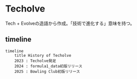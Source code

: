 # Techolve
Tech + Evolveの造語から作成。「技術で進化する」意味を持つ。

## timeline
```mermaid
timeline
    title History of Techolve
    2023 : Techolve発足
    2024 : formula1_data初版リリース
    2025 : Bowling Club初版リリース
```
